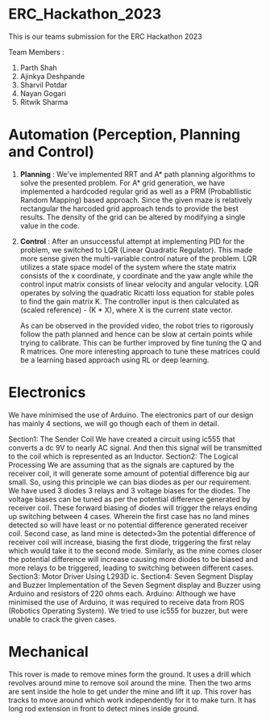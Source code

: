 # ERC_Hackathon_2023
This is our teams submission for the ERC Hackathon 2023

Team Members :
  1) Parth Shah
  2) Ajinkya Deshpande
  3) Sharvil Potdar
  4) Nayan Gogari
  5) Ritwik Sharma


# Automation (Perception, Planning and Control)
1) **Planning** : 
   We've implemented RRT and A* path planning algorithms to solve the presented problem. For A* grid generation, we have implemented a hardcoded regular grid as well as a PRM (ProbabIlistic Random Mapping) based approach. Since the given maze
   is relatively rectangular the harcoded grid approach tends to provide the best results. The density of the grid can be altered by modifying a single value in the code.

3) **Control** : 
   After an unsuccessful attempt at implementing PID for the problem, we switched to LQR (Linear Quadratic Regulator). This made more sense given the multi-variable control nature of the problem. LQR utilizes a state space model of the
   system where the state matrix consists of the x coordinate, y coordinate and the yaw angle while the control input matrix consists of linear velocity and angular velocity. LQR operates by solving the quadratic Ricatti loss equation for
   stable poles to find the gain matrix K. The controller input is then calculated as (scaled reference) - (K * X), where X is the current state vector.


   As can be observed in the provided video, the robot tries to rigorously follow the path planned and hence can be slow at certain points while trying to calibrate. This can be further improved by fine tuning the Q and R matrices. One more
   interesting approach to tune these matrices could be a learning based approach using RL or deep learning.
    
# Electronics
We have minimised the use of Arduino. The electronics part of our design has mainly 4 sections, we will go though each of them in detail.

Section1: The Sender Coil
We have created a circuit using ic555 that converts a dc 9V to nearly AC signal. And then this signal will be transmitted to the coil which is represented as an Inductor.
Section2: The Logical Processing
We are assuming that as the signals are captured by the receiver coil, it will generate some amount of potential difference big aur small. So, using this principle we can bias diodes as per our requirement. We have used 3 diodes 3 relays and 3 voltage biases for the diodes. The voltage biases can be tuned as per the potential difference generated by receiver coil. These forward biasing of diodes will trigger the relays ending up switching between 4 cases. Wherein the first case has no land mines detected so will have least or no potential difference generated receiver coil. Second case, as land mine is detected>3m the potential difference of receiver coil will increase, biasing the first diode, triggering the first relay which would take it to the second mode. Similarly, as the mine comes closer the potential difference will increase causing more diodes to be biased and more relays to be triggered, leading to switching between different cases.
Section3: Motor Driver
Using L293D ic.
Section4: Seven Segment Display and Buzzer
Implementation of the Seven Segment display and Buzzer using Arduino and resistors of 220 ohms each.
Arduino:
Although we have minimised the use of Arduino, it was required to receive data from ROS (Robotics Operating System). We tried to use ic555 for buzzer, but were unable to crack the given cases.
# Mechanical
This rover is made to remove mines form the ground. It uses a drill which revolves around mine to remove soil around the mine. Then the two arms are sent inside the hole to get under the mine and lift it up. This rover has tracks to move around which work independently for it to make turn. It has long rod extension in front to detect mines inside ground.
